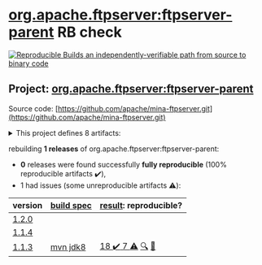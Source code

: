 [org.apache.ftpserver:ftpserver-parent](https://search.maven.org/artifact/org.apache.ftpserver/ftpserver-parent/) RB check
=======

[![Reproducible Builds](https://reproducible-builds.org/images/logos/rb.svg) an independently-verifiable path from source to binary code](https://reproducible-builds.org/)

## Project: [org.apache.ftpserver:ftpserver-parent](https://search.maven.org/artifact/org.apache.ftpserver/ftpserver-parent/)

Source code: [https://github.com/apache/mina-ftpserver.git](https://github.com/apache/mina-ftpserver.git)

<details><summary>This project defines 8 artifacts:</summary>

* [org.apache.ftpserver.examples:ftpserver-osgi-ftplet-service](https://search.maven.org/artifact/org.apache.ftpserver.examples/ftpserver-osgi-ftplet-service/)
* [org.apache.ftpserver.examples:ftpserver-osgi-spring-service](https://search.maven.org/artifact/org.apache.ftpserver.examples/ftpserver-osgi-spring-service/)
* [org.apache.ftpserver.examples:ftpserver-spring-war](https://search.maven.org/artifact/org.apache.ftpserver.examples/ftpserver-spring-war/)
* [org.apache.ftpserver:ftplet-api](https://search.maven.org/artifact/org.apache.ftpserver/ftplet-api/)
* [org.apache.ftpserver:ftpserver](https://search.maven.org/artifact/org.apache.ftpserver/ftpserver/)
* [org.apache.ftpserver:ftpserver-core](https://search.maven.org/artifact/org.apache.ftpserver/ftpserver-core/)
* [org.apache.ftpserver:ftpserver-examples](https://search.maven.org/artifact/org.apache.ftpserver/ftpserver-examples/)
* [org.apache.ftpserver:ftpserver-parent](https://search.maven.org/artifact/org.apache.ftpserver/ftpserver-parent/)
</details>

rebuilding **1 releases** of org.apache.ftpserver:ftpserver-parent:
- **0** releases were found successfully **fully reproducible** (100% reproducible artifacts :heavy_check_mark:),
- 1 had issues (some unreproducible artifacts :warning:):

| version | [build spec](BUILDSPEC.md) | [result](https://reproducible-builds.org/docs/jvm/): reproducible? |
| -- | --------- | ------ |
| [1.2.0](https://search.maven.org/artifact/org.apache.maven.wrapper/maven-wrapper-parent/1.2.0/pom) | | |
| [1.1.4](https://search.maven.org/artifact/org.apache.maven.wrapper/maven-wrapper-parent/1.1.4/pom) | | |
| [1.1.3](https://search.maven.org/artifact/org.apache.ftpserver/ftpserver-parent/1.1.3/pom) | [mvn jdk8](mina-ftpserver-1.1.3.buildspec) | [18 :heavy_check_mark:  7 :warning:](ftpserver-parent-1.1.3.buildcompare) [:mag:](ftpserver-parent-1.1.3.diffoscope) [:memo:](https://github.com/apache/mina-ftpserver/pull/13) |
